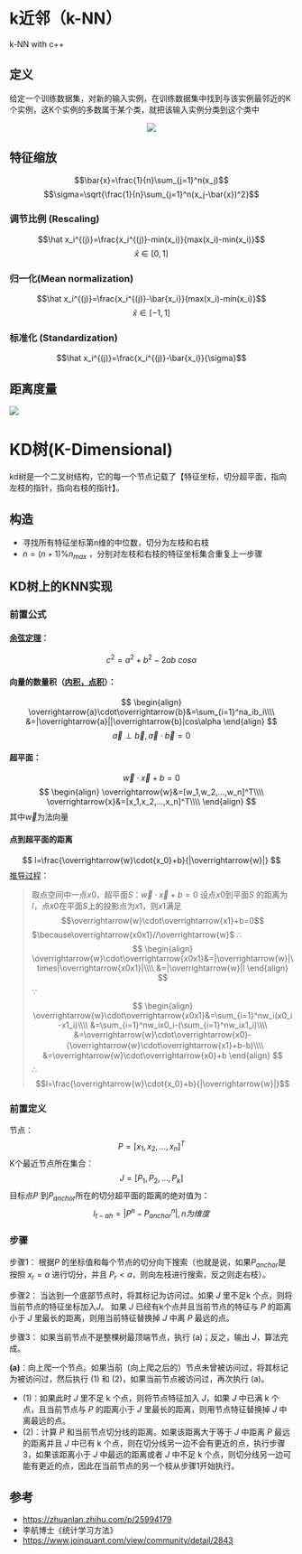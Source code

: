 # k近邻（k-NN）
k-NN with c++

## 定义
给定一个训练数据集，对新的输入实例，在训练数据集中找到与该实例最邻近的K个实例，这K个实例的多数属于某个类，就把该输入实例分类到这个类中

<div align=center>
<img src="https://pic3.zhimg.com/80/v2-c3f1d2553e7467d7da5f9cd538d2b49a_hd.png"/>
</div>

## 特征缩放
$$\bar{x}=\frac{1}{n}\sum_{j=1}^n(x_j)$$
$$\sigma=\sqrt{\frac{1}{n}\sum_{j=1}^n(x_j-\bar{x})^2}$$
### 调节比例 (Rescaling)

$$\hat x_i^{(j)}=\frac{x_i^{(j)}-min(x_i)}{max(x_i)-min(x_i)}$$
$$\hat x \in [0,1]$$

### 归一化(Mean normalization)
$$\hat x_i^{(j)}=\frac{x_i^{(j)}-\bar{x_i}}{max(x_i)-min(x_i)}$$
$$\hat x \in [-1,1]$$

### 标准化 (Standardization)
$$\hat x_i^{(j)}=\frac{x_i^{(j)}-\bar{x_i}}{\sigma}$$

## 距离度量
![](https://pic1.zhimg.com/80/v2-60bb382b0d22ec0ce296ed0e024f31bc_hd.png)

# KD树(K-Dimensional)
kd树是一个二叉树结构，它的每一个节点记载了【特征坐标，切分超平面，指向左枝的指针，指向右枝的指针】。

## 构造
- 寻找所有特征坐标第n维的中位数，切分为左枝和右枝
- $n=(n+1)$%$n_{max}$ ，分别对左枝和右枝的特征坐标集合重复上一步骤

## KD树上的KNN实现
### 前置公式
#### [余弦定理](https://baike.baidu.com/item/余弦定理/957460?fr=aladdin)：
$$c^2=a^2+b^2-2ab\ cos{\alpha}$$
#### 向量的数量积（[内积，点积](https://baike.baidu.com/item/%E7%82%B9%E7%A7%AF/9648528?fromtitle=%E5%86%85%E7%A7%AF&fromid=422863)）：
$$
\begin{align}
\overrightarrow{a}\cdot\overrightarrow{b}&=\sum_{i=1}^na_ib_i\\\\
&=|\overrightarrow{a}||\overrightarrow{b}|cos\alpha
\end{align}
$$
$$
\overrightarrow{a}\perp\overrightarrow{b},\overrightarrow{a}\cdot\overrightarrow{b}=0
$$
#### 超平面：
$$\overrightarrow{w}\cdot\overrightarrow{x}+b=0$$
$$
\begin{align}
\overrightarrow{w}&=[w_1,w_2,...,w_n]^T\\\\
\overrightarrow{x}&=[x_1,x_2,...,x_n]^T\\\\
\end{align}
$$
其中$\overrightarrow{w}$为法向量

#### 点到超平面的距离
$$
l=\frac{\overrightarrow{w}\cdot{x_0}+b}{|\overrightarrow{w}|}
$$
[推导过程]((https://www.cnblogs.com/yanganling/p/8007050.html))：
>取点空间中一点$x0$，超平面$S$：$\overrightarrow{w}\cdot\overrightarrow{x}+b=0$
设点$x0$到平面$S$ 的距离为$l$，点$x0$在平面$S$上的投影点为$x1$，则$x1$满足
$$\overrightarrow{w}\cdot\overrightarrow{x1}+b=0$$
$\because\overrightarrow{x0x1}//\overrightarrow{w}$
$\therefore$
$$
\begin{align}
\overrightarrow{w}\cdot\overrightarrow{x0x1}&=|\overrightarrow{w}|\times|\overrightarrow{x0x1}|\\\\
&=|\overrightarrow{w}|l
\end{align}
$$
$\because$
$$
\begin{align}
\overrightarrow{w}\cdot\overrightarrow{x0x1}&=\sum_{i=1}^nw_i(x0_i-x1_i)\\\\
&=\sum_{i=1}^nw_ix0_i-(\sum_{i=1}^nw_ix1_i)\\\\
&=\overrightarrow{w}\cdot\overrightarrow{x0}-（\overrightarrow{w}\cdot\overrightarrow{x1}+b-b)\\\\
&=\overrightarrow{w}\cdot\overrightarrow{x0}+b
\end{align}
$$
$\therefore$
$$l=\frac{\overrightarrow{w}\cdot{x_0}+b}{|\overrightarrow{w}|}$$

### 前置定义
节点：
$$P=[x_1,x_2,...,x_n]^T$$
K个最近节点所在集合：
$$J=[P_1,P_2,...,P_k]$$
目标点$P$ 到$P_{anchor}$所在的切分超平面的距离的绝对值为：
$$l_{t-ah}=|P^n-P_{anchor}^n|,n为维度$$

### 步骤
步骤1：
根据$P$ 的坐标值和每个节点的切分向下搜索（也就是说，如果$P_{anchor}$是按照 $x_r=a$ 进行切分，并且 $P_r<a$，则向左枝进行搜索，反之则走右枝）。

步骤2：
当达到一个底部节点时，将其标记为访问过。如果 $J$ 里不足k 个点，则将当前节点的特征坐标加入$J$。
如果 $J$ 已经有k个点并且当前节点的特征与 $P$ 的距离小于 $J$ 里最长的距离，则用当前特征替换掉 $J$ 中离 $P$ 最远的点。

步骤3：
如果当前节点不是整棵树最顶端节点，执行 (a)；反之，输出 $J$，算法完成。

**(a)**：向上爬一个节点。如果当前（向上爬之后的）节点未曾被访问过，将其标记为被访问过，然后执行 (1) 和 (2)，如果当前节点被访问过，再次执行 (a)。
- (1)：如果此时 $J$ 里不足 k 个点，则将节点特征加入 $J$，如果 $J$ 中已满 k 个点，且当前节点与 $P$ 的距离小于 $J$ 里最长的距离，则用节点特征替换掉 $J$ 中离最远的点。
- (2)：计算 $P$ 和当前节点切分线的距离。如果该距离大于等于  $J$ 中距离 $P$ 最远的距离并且 $J$ 中已有 k 个点，则在切分线另一边不会有更近的点，执行步骤3，如果该距离小于 $J$ 中最远的距离或者 $J$ 中不足 k 个点，则切分线另一边可能有更近的点，因此在当前节点的另一个枝从步骤1开始执行。

## 参考
- https://zhuanlan.zhihu.com/p/25994179
- 李航博士《统计学习方法》
- https://www.joinquant.com/view/community/detail/2843